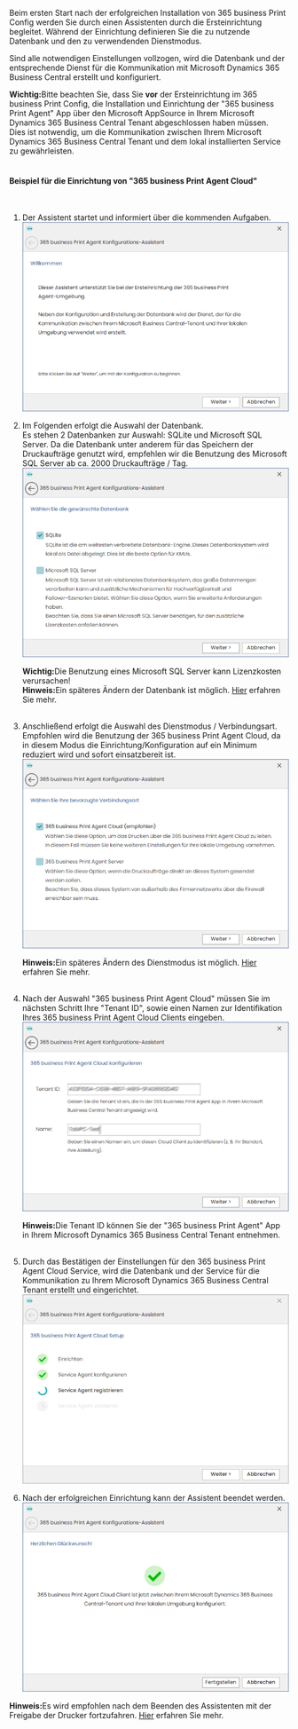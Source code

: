 Beim ersten Start nach der erfolgreichen Installation von 365 business Print Config werden Sie durch einen Assistenten durch die Ersteinrichtung begleitet.
Während der Einrichtung definieren Sie die zu nutzende Datenbank und den zu verwendenden Dienstmodus.

Sind alle notwendigen Einstellungen vollzogen, wird die Datenbank und der entsprechende Dienst für die Kommunikation mit Microsoft Dynamics 365 Business Central erstellt und konfiguriert.

<div class="alert alert-notice">
    <i class="fa-solid fa-notes"></i> <strong>Wichtig:</strong>Bitte beachten Sie, dass Sie <strong>vor</strong> der Ersteinrichtung im 365 business Print Config, die Installation und Einrichtung der "365 business Print Agent" App über den Microsoft AppSource in Ihrem Microsoft Dynamics 365 Business Central Tenant abgeschlossen haben müssen.<br/>
    Dies ist notwendig, um die Kommunikation zwischen Ihrem Microsoft Dynamics 365 Business Central Tenant und dem lokal installierten Service zu gewährleisten. 
</div>
<br/>


#### Beispiel für die Einrichtung von "365 business Print Agent Cloud"
<br/>

1. Der Assistent startet und informiert über die kommenden Aufgaben.<br/>
![Intro](/assets/images/365-business-print-agent/config-tool/wizard/wizard1.PNG) 

2. Im Folgenden erfolgt die Auswahl der Datenbank.<br/>Es stehen 2 Datenbanken zur Auswahl: SQLite und Microsoft SQL Server. Da die Datenbank unter anderem für das Speichern der Druckaufträge genutzt wird, empfehlen wir die Benutzung des Microsoft SQL Server ab ca. 2000 Druckaufträge / Tag. <br/>
![Datenbank](/assets/images/365-business-print-agent/config-tool/wizard/wizard2.PNG) 

   <div class="alert alert-notice">
       <i class="fa-solid fa-notes"></i> <strong>Wichtig:</strong>Die Benutzung eines Microsoft SQL Server kann Lizenzkosten verursachen! 
   </div>
   
   <div class="alert alert-info">
       <i class="fa-solid fa-lightbulb"></i> <strong>Hinweis:</strong>Ein späteres Ändern der Datenbank ist möglich. <a href="../print-agent-config-databases/">Hier</a> erfahren Sie mehr.
   </div><br/>

3. Anschließend erfolgt die Auswahl des Dienstmodus / Verbindungsart.<br/>Empfohlen wird die Benutzung der 365 business Print Agent Cloud, da in diesem Modus die Einrichtung/Konfiguration auf ein Minimum reduziert wird und sofort einsatzbereit ist.<br/>
![CloudClient](/assets/images/365-business-print-agent/config-tool/wizard/wizard3.PNG) 
   <div class="alert alert-info">
       <i class="fa-solid fa-lightbulb"></i> <strong>Hinweis:</strong>Ein späteres Ändern des Dienstmodus ist möglich. <a href="../print-agent-config-connections">Hier</a> erfahren Sie mehr.
   </div><br/>

4. Nach der Auswahl "365 business Print Agent Cloud" müssen Sie im nächsten Schritt Ihre "Tenant ID", sowie einen Namen zur Identifikation Ihres 365 business Print Agent Cloud Clients eingeben.<br/>
![CloudClient](/assets/images/365-business-print-agent/config-tool/wizard/wizard4-cloud.PNG) 
   <div class="alert alert-info">
       <i class="fa-solid fa-lightbulb"></i> <strong>Hinweis:</strong>Die Tenant ID können Sie der "365 business Print Agent" App in Ihrem Microsoft Dynamics 365 Business Central Tenant entnehmen.
   </div><br/>

5. Durch das Bestätigen der Einstellungen für den 365 business Print Agent Cloud Service, wird die Datenbank und der Service für die Kommunikation zu Ihrem Microsoft Dynamics 365 Business Central Tenant erstellt und eingerichtet.<br/>
![CloudClient](/assets/images/365-business-print-agent/config-tool/wizard/wizard5-cloud.PNG) 

6. Nach der erfolgreichen Einrichtung kann der Assistent beendet werden.<br/>
![CloudClient](/assets/images/365-business-print-agent/config-tool/wizard/wizard6-cloud.PNG) 

<div class="alert alert-info">
    <i class="fa-solid fa-lightbulb"></i> <strong>Hinweis:</strong>Es wird empfohlen nach dem Beenden des Assistenten mit der Freigabe der Drucker fortzufahren. <a href="../print-agent-config-printers/">Hier</a> erfahren Sie mehr.
</div><br/>
